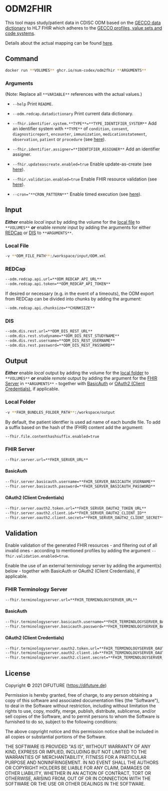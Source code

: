 # ODM2FHIR

This tool maps study/patient data in CDISC ODM based on the [GECCO data dictionary](https://confluence.imi.med.fau.de/display/MIIC/30+EDC+System+REDCap) to HL7 FHIR which adheres to the [GECCO profiles, value sets and code systems](https://simplifier.net/ForschungsnetzCovid-19).

Details about the actual mapping can be found [here](docs/mappings.md).

## Command
```sh
docker run **VOLUMES** ghcr.io/num-codex/odm2fhir **ARGUMENTS**
```

### Arguments

(Note: Replace all `**VARIABLE**` references with the actual values.)

* `--help` Print `README`.

* `--odm.redcap.datadictionary` Print current data dictionary.

* `--fhir.identifier.system.**TYPE**=**TYPE_IDENTIFIER_SYSTEM**` Add an identifier system with `**TYPE**` of `condition`, `consent`, `diagnosticreport`, `encounter`, `immunization`, `medicationstatement`, `observation`, `patient` or `procedure` (see [here](https://simplifier.net/guide/GermanCoronaConsensusDataSet-ImplementationGuide/TransactionBundle)).

* `--fhir.identifier.assigner=**IDENTIFIER_ASSIGNER**` Add an identifier assigner.

* `--fhir.updateascreate.enabled=true` Enable update-as-create (see [here](https://www.hl7.org/fhir/http.html#upsert)).

* `--fhir.validation.enabled=true` Enable FHIR resource validation (see [here](#validation)).

* `--cron="**CRON_PATTERN**"` Enable timed execution (see [here](https://docs.spring.io/spring-framework/docs/current/javadoc-api/org/springframework/scheduling/support/CronSequenceGenerator.html)).

## Input

***Either*** enable *local* input by adding the volume for the [local file](#local-file) to `**VOLUMES**` ***or*** enable *remote* input by adding the arguments for either [REDCap](#redcap) or [DIS](#dis) to `**ARGUMENTS**`.

### Local File
```sh
-v **ODM_FILE_PATH**:/workspace/input/ODM.xml
```

### REDCap
```sh
--odm.redcap.api.url=**ODM_REDCAP_API_URL**
--odm.redcap.api.token=**ODM_REDCAP_API_TOKEN**
```
If desired or necessary (e.g. in the event of a timeouts), the ODM export from REDCap can be divided into chunks by adding the argument:
```sh
--odm.redcap.api.chunksize=**CHUNKSIZE**
``` 

### DIS
```sh
--odm.dis.rest.url=**ODM_DIS_REST_URL**
--odm.dis.rest.studyname=**ODM_DIS_REST_STUDYNAME**
--odm.dis.rest.username=**ODM_DIS_REST_USERNAME**
--odm.dis.rest.password=**ODM_DIS_REST_PASSWORD**
```


## Output

***Either*** enable *local* output by adding the volume for the [local folder](#local-folder) to `**VOLUMES**` ***or*** enable *remote* output by adding the argument for the [FHIR Server](#fhir-server) in `**ARGUMENTS**` - together with [BasicAuth](#basicauth) or [OAuth2 (Client Credentials)](#oauth2-client-credentials), if applicable.

### Local Folder
```sh
-v **FHIR_BUNDLES_FOLDER_PATH**:/workspace/output
```

By default, the patient identfier is used ad name of each bundle file. To add a suffix based on the hash of the (FHIR) content add the argument:
```sh
--fhir.file.contenthashsuffix.enabled=true
```

### FHIR Server
```sh
--fhir.server.url=**FHIR_SERVER_URL**
```

#### BasicAuth
```sh
--fhir.server.basicauth.username=**FHIR_SERVER_BASICAUTH_USERNAME**
--fhir.server.basicauth.password=**FHIR_SERVER_BASICAUTH_PASSWORD**
```

#### OAuth2 (Client Credentials)
```sh
--fhir.server.oauth2.token.url=**FHIR_SERVER_OAUTH2_TOKEN_URL**
--fhir.server.oauth2.client.id=**FHIR_SERVER_OAUTH2_CLIENT_ID**
--fhir.server.oauth2.client.secret=**FHIR_SERVER_OAUTH2_CLIENT_SECRET**
```


## Validation
Enable validation of the generated FHIR resources - and filtering out of all invalid ones - according to mentioned profiles by adding the argument `--fhir.validation.enabled=true`.

Enable the use of an external terminology server by adding the argument(s) below - together with BasicAuth or OAuth2 (Client Credentials), if applicable.

### FHIR Terminology Server
```sh
--fhir.terminologyserver.url=**FHIR_TERMINOLOGYSERVER_URL**
```

#### BasicAuth
```sh
--fhir.terminologyserver.basicauth.username=**FHIR_TERMINOLOGYSERVER_BASICAUTH_USERNAME**
--fhir.terminologyserver.basicauth.password=**FHIR_TERMINOLOGYSERVER_BASICAUTH_PASSWORD**
```

#### OAuth2 (Client Credentials)
```sh
--fhir.terminologyserver.oauth2.token.url=**FHIR_TERMINOLOGYSERVER_OAUTH2_TOKEN_URL**
--fhir.terminologyserver.oauth2.client.id=**FHIR_TERMINOLOGYSERVER_OAUTH2_CLIENT_ID**
--fhir.terminologyserver.oauth2.client.secret=**FHIR_TERMINOLOGYSERVER_OAUTH2_CLIENT_SECRET**
```

## License

Copyright &copy; 2021 DIFUTURE (https://difuture.de)

Permission is hereby granted, free of charge, to any person obtaining a copy of this software and associated documentation files (the "Software"), to deal in the Software without restriction, including without limitation the rights to use, copy, modify, merge, publish, distribute, sublicense, and/or sell copies of the Software, and to permit persons to whom the Software is furnished to do so, subject to the following conditions:

The above copyright notice and this permission notice shall be included in all copies or substantial portions of the Software.

THE SOFTWARE IS PROVIDED "AS IS", WITHOUT WARRANTY OF ANY KIND, EXPRESS OR IMPLIED, INCLUDING BUT NOT LIMITED TO THE WARRANTIES OF MERCHANTABILITY, FITNESS FOR A PARTICULAR PURPOSE AND NONINFRINGEMENT. IN NO EVENT SHALL THE AUTHORS OR COPYRIGHT HOLDERS BE LIABLE FOR ANY CLAIM, DAMAGES OR OTHER LIABILITY, WHETHER IN AN ACTION OF CONTRACT, TORT OR OTHERWISE, ARISING FROM, OUT OF OR IN CONNECTION WITH THE SOFTWARE OR THE USE OR OTHER DEALINGS IN THE SOFTWARE.